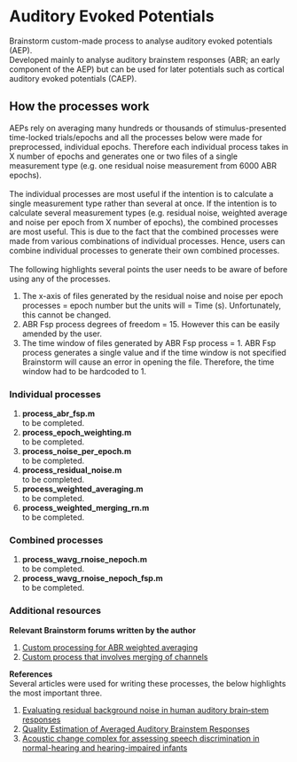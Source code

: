 # Auditory Evoked Potentials
Brainstorm custom-made process to analyse auditory evoked potentials (AEP).
<BR>Developed mainly to analyse auditory brainstem responses (ABR; an early component of the AEP) but can be used for later potentials such as cortical auditory evoked potentials (CAEP).

## How the processes work
AEPs rely on averaging many hundreds or thousands of stimulus-presented time-locked trials/epochs and all the processes below were made for preprocessed, individual epochs. 
Therefore each individual process takes in X number of epochs and generates one or two files of a single measurement type (e.g. one residual noise measurement from 6000 ABR epochs).
<BR><BR>The individual processes are most useful if the intention is to calculate a single measurement type rather than several at once.
If the intention is to calculate several measurement types (e.g. residual noise, weighted average and noise per epoch from X number of epochs), the combined processes are most useful. 
This is due to the fact that the combined processes were made from various combinations of individual processes. Hence, users can combine individual processes to generate their own combined processes. 
<BR><BR>The following highlights several points the user needs to be aware of before using any of the processes. 
1. The x-axis of files generated by the residual noise and noise per epoch processes = epoch number but the units will = Time (s). Unfortunately, this cannot be changed.
2. ABR Fsp process degrees of freedom = 15. However this can be easily amended by the user.
3. The time window of files generated by ABR Fsp process = 1.
ABR Fsp process generates a single value and if the time window is not specified Brainstorm will cause an error in opening the file. Therefore, the time window had to be hardcoded to 1. 

### Individual processes
1. **process_abr_fsp.m**
<BR>to be completed.
2. **process_epoch_weighting.m**
<BR>to be completed.
3. **process_noise_per_epoch.m**
<BR>to be completed.
4. **process_residual_noise.m**
<BR>to be completed.
5. **process_weighted_averaging.m**
<BR>to be completed.
6. **process_weighted_merging_rn.m**
<BR>to be completed.

### Combined processes
1. **process_wavg_rnoise_nepoch.m**
<BR>to be completed.
2. **process_wavg_rnoise_nepoch_fsp.m**
<BR>to be completed.

### Additional resources
**Relevant Brainstorm forums written by the author**
1. [Custom processing for ABR weighted averaging](https://neuroimage.usc.edu/forums/t/custom-processing-for-abr-weighted-averaging/35626)
2. [Custom process that involves merging of channels](https://neuroimage.usc.edu/forums/t/custom-process-that-involves-merging-of-channels/40638)

**References**
<br>Several articles were used for writing these processes, the below highlights the most important three. 
1. [Evaluating residual background noise in human auditory brain‐stem responses](https://pubs.aip.org/asa/jasa/article/96/5/2746/963118/Evaluating-residual-background-noise-in-human)
2. [Quality Estimation of Averaged Auditory Brainstem Responses](https://www.tandfonline.com/doi/abs/10.3109/01050398409043059)
3. [Acoustic change complex for assessing speech discrimination in normal-hearing and hearing-impaired infants](https://www.sciencedirect.com/science/article/pii/S1388245723002195?via%3Dihub)
